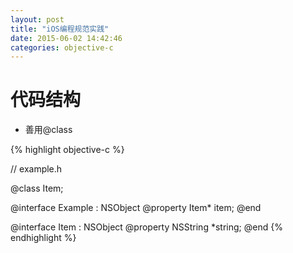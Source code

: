 ```yaml
---
layout: post
title: "iOS编程规范实践"
date: 2015-06-02 14:42:46
categories: objective-c
---
```


# 代码结构

+ 善用@class

{% highlight objective-c %}

// example.h

@class Item;

@interface Example : NSObject
@property Item* item;
@end

@interface Item : NSObject
@property NSString *string;
@end
{% endhighlight %}
